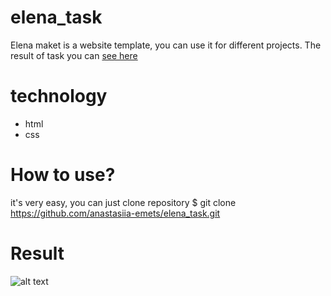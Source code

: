 # elena_task

Elena maket is a website template, you can use it for different projects.
The result of task you can [see here](https://anastasiia-emets.github.io/elena_task/)
# technology
- html
- css
# How to use?
it's very easy, you can just сlone repository 
$ git clone https://github.com/anastasiia-emets/elena_task.git
# Result
![alt text](https://raw.githubusercontent.com/bootstrapthemesco/fitness-html-one-page-bootstrap-template/master/Fitness.jpg)
